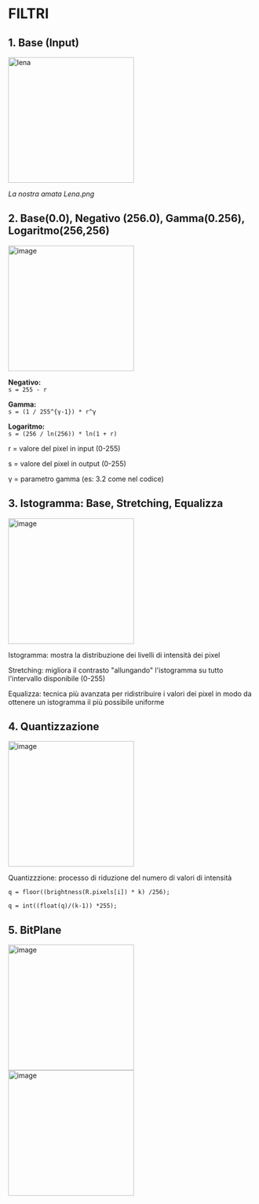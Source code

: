 # FILTRI

## 1. Base (Input)

<img width="256" height="256" alt="lena" src="https://github.com/user-attachments/assets/13f3a3c0-125a-47e6-b605-4ca22a1be885" />

*La nostra amata Lena.png*

## 2. Base(0.0), Negativo (256.0), Gamma(0.256), Logaritmo(256,256)

<img width="256" height="256" alt="image" src="https://github.com/user-attachments/assets/f8af3ab9-39e6-405d-8345-f614a4d945f1" />


**Negativo:**  
`s = 255 - r`

**Gamma:**  
`s = (1 / 255^{γ-1}) * r^γ`

**Logaritmo:**  
`s = (256 / ln(256)) * ln(1 + r)`

r = valore del pixel in input (0-255)

s = valore del pixel in output (0-255)

γ = parametro gamma (es: 3.2 come nel codice)

## 3. Istogramma: Base, Stretching, Equalizza

<img width="256" height="256" alt="image" src="https://github.com/user-attachments/assets/e7220940-4e5d-427f-aeed-712d13869214" />

Istogramma: mostra la distribuzione dei livelli di intensità dei pixel

Stretching: migliora il contrasto "allungando" l'istogramma su tutto l'intervallo disponibile (0-255)

Equalizza: tecnica più avanzata per ridistribuire i valori dei pixel in modo da ottenere un istogramma il più possibile uniforme

## 4. Quantizzazione

<img width="256" height="256" alt="image" src="https://github.com/user-attachments/assets/4b1663cf-ffa0-4999-a80e-910374a43981" />

Quantizzzione: processo di riduzione del numero di valori di intensità

`q = floor((brightness(R.pixels[i]) * k) /256);`

`q = int((float(q)/(k-1)) *255);`

## 5. BitPlane

<img width="256" height="256" alt="image" src="https://github.com/user-attachments/assets/9652c926-8529-41f0-99f0-899c0e1a6dd9" />
<img width="256" height="256" alt="image" src="https://github.com/user-attachments/assets/611a4451-85b6-49fb-a835-5c40f31efe44" />


